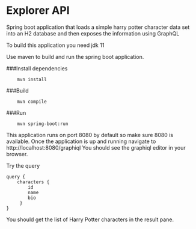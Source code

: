 # Explorer API
Spring boot application that loads a simple harry potter character data set into an H2 database and then exposes the information using GraphQL

To build this application you need jdk 11

Use maven to build and run the spring boot application.

###Install dependencies
```
    mvn install
```

###Build
```
    mvn compile
```

###Run
```
    mvn spring-boot:run
```

This application runs on port 8080 by default so make sure 8080 is available.
Once the application is up and running navigate to http://localhost:8080/graphiql
You should see the graphiql editor in your browser.

Try the query
```
query {
    characters {
        id
        name
        bio
     }
}
```
You should get the list of Harry Potter characters in the result pane.

